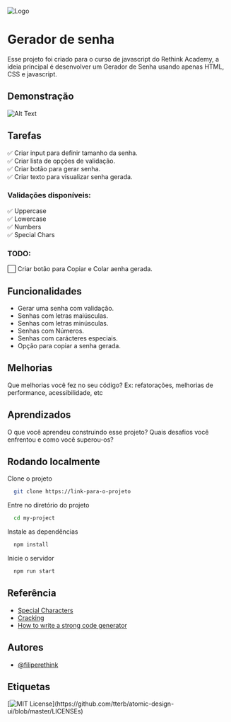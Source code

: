 ![Logo](https://dev-to-uploads.s3.amazonaws.com/uploads/articles/th5xamgrr6se0x5ro4g6.png)

# Gerador de senha

Esse projeto foi criado para o curso de javascript do Rethink Academy, a ideia principal é desenvolver um Gerador de Senha usando apenas HTML, CSS e javascript.

## Demonstração

![Alt Text](https://media.giphy.com/media/vFKqnCdLPNOKc/giphy.gif)

## Tarefas

✅ Criar input para definir tamanho da senha.\
✅ Criar lista de opções de validação.\
✅ Criar botão para gerar senha.\
✅ Criar texto para visualizar senha gerada.

### Validações disponíveis:

✅ Uppercase\
✅ Lowercase\
✅ Numbers\
✅ Special Chars

### TODO:

⬜️ Criar botão para Copiar e Colar aenha gerada.

## Funcionalidades

- Gerar uma senha com validação.
- Senhas com letras maiúsculas.
- Senhas com letras minúsculas.
- Senhas com Números.
- Senhas com carácteres especiais.
- Opção para copiar a senha gerada.

## Melhorias

Que melhorias você fez no seu código? Ex: refatorações, melhorias de performance, acessibilidade, etc

## Aprendizados

O que você aprendeu construindo esse projeto? Quais desafios você enfrentou e como você superou-os?

## Rodando localmente

Clone o projeto

```bash
  git clone https://link-para-o-projeto
```

Entre no diretório do projeto

```bash
  cd my-project
```

Instale as dependências

```bash
  npm install
```

Inicie o servidor

```bash
  npm run start
```

## Referência

- [Special Characters](https://owasp.org/www-community/password-special-characters)
- [Cracking](https://www.avast.com/c-cracking?_ga=2.100731393.1665064193.1648645455-207049738.1648645455)
- [How to write a strong code generator](https://blog.avast.com/strong-password-ideas)

## Autores

- [@filiperethink](https://www.github.com/filiperethink)

## Etiquetas

[![MIT License](https://img.shields.io/apm/l/atomic-design-ui.svg?)](https://github.com/tterb/atomic-design-ui/blob/master/LICENSEs)
